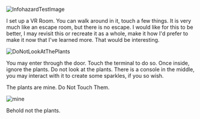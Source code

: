 ![InfohazardTestImage](https://user-images.githubusercontent.com/62120715/204602052-36cb7937-0782-40df-9f07-dd79949f6079.PNG)

I set up a VR Room. You can walk around in it, touch a few things. It is very much like an escape room, but there is no escape. 
I would like for this to be better, I may revisit this or recreate it as a whole, make it how I'd prefer to make it now that I've learned more. That would be interesting.

![DoNotLookAtThePlants](https://user-images.githubusercontent.com/62120715/204602936-f1853af5-1dc9-4ecf-99c7-53d1da5f39c0.PNG)


You may enter through the door. Touch the terminal to do so. Once inside, ignore the plants. Do not look at the plants.
There is a console in the middle, you may interact with it to create some sparkles, if you so wish.

The plants are mine. Do Not Touch Them.


![mine](https://user-images.githubusercontent.com/62120715/204604000-c5a9c717-4f49-4773-a71a-49aa1349118d.PNG)


Behold not the plants.
